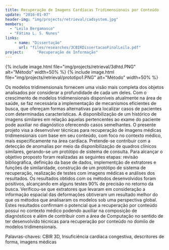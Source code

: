 ```yaml
---
title: Recuperação de Imagens Cardíacas Tridimensionais por Conteúdo
update: "2016-01-07"
header-img: "img/projects/retrieval/cadsystem.jpg"
members:
  - "Leila Bergamasco"
  - "Fátima L. S. Nunes"
links:
    - name: "Dissertação"
      url: "files/researches/3CBIRDissertacaoFinalLeila.pdf"
project:      "Recuperação de Informação"
---
```

{% include image.html file="img/projects/retrieval/3dhtd.PNG" alt="Método" width=50% %}
{% include image.html file="img/projects/retrieval/prototipo1.PNG" alt="Método" width=50% %}

Os modelos tridimensionais fornecem uma visão mais completa dos objetos analisados por considerar a profundidade de cada um deles. Com o crescimento de modelos tridimensionais disponíveis atualmente na área de saúde, se faz necessária a implementação de mecanismos eficientes de busca, que ofereçam formas alternativas para localizar casos de pacientes com determinadas características. A disponibilização de um histórico de imagens similares em relação àquelas pertencentes ao exame do paciente pode auxiliar no diagnóstico oferecendo casos semelhantes. O presente projeto visa a desenvolver técnicas para recuperação de imagens médicas tridimensionais com base em seu
conteúdo, com foco no contexto médico, mais especificamente na área cardíaca.
Pretende-se contribuir com a detecção de anomalias por meio da disponibilização de quadros clínicos similares, gerando-se um protótipo de sistema de consulta. Para alcançar o objetivo proposto foram realizadas as seguintes etapas: revisão bibliográfica, definição da base de dados, implementção de extratores e funções de similaridade,
construção de um protótipo de sistema de recuperação, realização de testes com imagens médicas e análises dos resultados. Os resultados obtidos com os métodos desenvolvidos foram positivos, alcançando em alguns testes 90% de precisão no retorno da busca. Verificou-se que extratores que levaram em consideração a informação espacial das deformações obtiveram um resultado melhor do que os métodos que analisaram os modelos sob uma perspectiva global. Estes resultados confirmam o potencial que a recuperação por conteúdo possui no contexto médico podendo auxiliar na composição de diagnósticos e além de contribuir com a área de Computação no sentido de ter desenvolvido técnicas para recuperação por conteúdo no domíio de modelos tridimensionais.

Palavras-chaves: CBIR 3D, Insuficiência cardíaca congestiva, descritores de forma, imagens médicas
